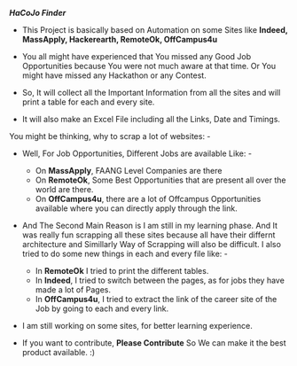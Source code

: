 ***HaCoJo Finder***

* This Project is basically based on Automation on some Sites like **Indeed, MassApply, Hackerearth, RemoteOk, OffCampus4u**

* You all might have experienced that You missed any Good Job Opportunities because You were not much aware at that time.
Or
You might have missed any Hackathon or any Contest.

* So, It will collect all the Important Information from all the sites and will print a table for each and every site.

* It will also make an Excel File including all the Links, Date and Timings.


You might be thinking, why to scrap a lot of websites: -
* Well, For Job Opportunities, Different Jobs are available Like: -
    * On **MassApply**, FAANG Level Companies are there
    * On **RemoteOk**, Some Best Opportunities that are present all over the world are there.
    * On **OffCampus4u**, there are a lot of Offcampus Opportunities available where you can directly apply through the link.
    
* And The Second Main Reason is I am still in my learning phase.
  And It was really fun scrapping all these sites because all have their differnt architecture and Simillarly Way of Scrapping will also be difficult.
  I also tried to do some new things in each and every file like: -
  * In **RemoteOk** I tried to print the different tables.
  * In **Indeed**, I tried to switch between the pages, as for jobs they have made a lot of Pages.
  * In **OffCampus4u**, I tried to extract the link of the career site of the Job by going to each and every link.

* I am still working on some sites, for better learning experience.

* If you want to contribute, **Please Contribute** So We can make it the best product available. :)
